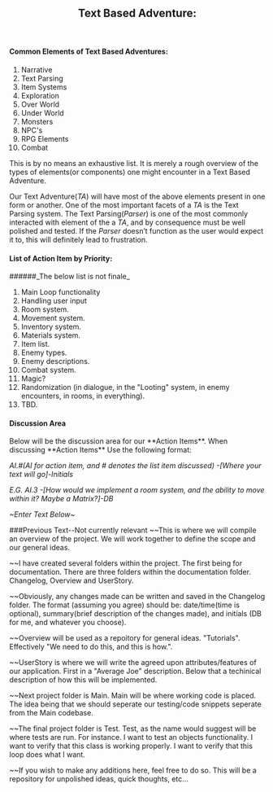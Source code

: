 <h2 align="center">Text Based Adventure:</h2><br>



<h4>Common Elements of Text Based Adventures:</h4>
<ol>
<li>Narrative</li>
<li>Text Parsing</li>
<li>Item Systems</li>
<li>Exploration</li>
<li>Over World</li>
<li>Under World</li>
<li>Monsters</li>
<li>NPC's</li>
<li>RPG Elements</li>
<li>Combat</li>
</ol>

This is by no means an exhaustive list. It is merely a rough overview of the types of elements(or components) one might encounter in a Text Based Adventure.

Our Text Adventure(_TA_) will have most of the above elements present in one form or another.
One of the most important facets of a _TA_ is the Text Parsing system.
The Text Parsing(_Parser_) is one of the most commonly interacted with element of the a _TA_, and by consequence must be well polished and tested. If the  _Parser_ doesn’t function as the user would expect it to, this will definitely lead to frustration.


<h4>List of Action Item by Priority:</h4>
######_The below list is not finale_
<ol>
	<li>Main Loop functionality</li>
	<li>Handling user input</li>
	<li>Room system.</li>
	<li>Movement system.</li>
	<li>Inventory system.</li>
	<li>Materials system.</li>
	<li>Item list.</li>
	<li>Enemy types.</li>
	<li>Enemy descriptions.</li>
	<li>Combat system.</li>
	<li>Magic?</li>
	<li>Randomization (in dialogue, in the "Looting" system, in enemy encounters, in rooms, in everything).</li>
	<li>TBD.</li>
</ol>

<h4>Discussion Area</h4>
Below will be the discussion area for our **Action Items**.
When discussing **Action Items** Use the following format:<br>

_AI.#(AI for action item, and # denotes the list item discussed) -[Where your text will go]-Initials_

_E.G. AI.3 -[How would we implement a room system, and the ability to move within it? Maybe a Matrix?]-DB_<br>


_~Enter Text Below~_



















###Previous Text--Not currently relevant
~~This is where we will compile an overview of the project. We will work together to define the scope and our general ideas.

~~I have created several folders within the project. The first being for documentation. There are three folders within the documentation folder. Changelog, Overview and UserStory.

~~Obviously, any changes made can be written and saved in the Changelog  folder. The format (assuming you agree) should be: date/time(time is optional), summary(brief description of the changes made), and initials (DB for me, and whatever you choose).

~~Overview will be used as a repoitory for general ideas. "Tutorials". Effectively "We need to do this, and this is how.".

~~UserStory is where we will write the agreed upon attributes/features of our application. First in a "Average Joe" description. Below that a techinical description of how this will be implemented.


~~Next project folder is Main. Main will be where working code is placed. The idea being that we should seperate our testing/code snippets seperate from the Main codebase.

~~The final project folder is Test. Test, as the name would suggest will be where tests are run. For instance. I want to test an objects functionality. I want to verify that this class is working properly. I want to verify that this loop does what I want.

~~If you wish to make any additions here, feel free to do so. This will be a repository for unpolished ideas, quick thoughts, etc...
